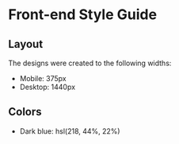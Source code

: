 # Front-end Style Guide

## Layout

The designs were created to the following widths:

- Mobile: 375px
- Desktop: 1440px

## Colors
- Dark blue: hsl(218, 44%, 22%)